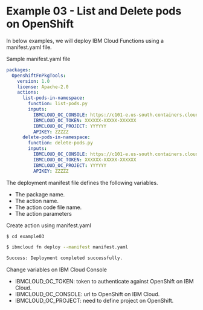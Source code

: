 Example 03 - List and Delete pods on OpenShift
===========================

In below examples, we will deploy IBM Cloud Functions using a manifest.yaml file.

Sample manifest.yaml file

```yaml
packages:
  OpenshiftFnPkgTools:
    version: 1.0
    license: Apache-2.0
    actions:
      list-pods-in-namespace:
        function: list-pods.py
        inputs:
          IBMCLOUD_OC_CONSOLE: https://c101-e.us-south.containers.cloud.ibm.com:NNNNN
          IBMCLOUD_OC_TOKEN: XXXXXX-XXXXX-XXXXXX
          IBMCLOUD_OC_PROJECT: YYYYYY
          APIKEY: ZZZZZ
      delete-pods-in-namespace:
        function: delete-pods.py
        inputs:
          IBMCLOUD_OC_CONSOLE: https://c101-e.us-south.containers.cloud.ibm.com:NNNNN
          IBMCLOUD_OC_TOKEN: XXXXXX-XXXXX-XXXXXX
          IBMCLOUD_OC_PROJECT: YYYYYY
          APIKEY: ZZZZZ
```
The deployment manifest file defines the following variables.

* The package name.
* The action name.
* The action code file name.
* The action parameters

Create action using manifest.yaml

```sh
$ cd example03

$ ibmcloud fn deploy --manifest manifest.yaml

Success: Deployment completed successfully.
```

Change variables on IBM Cloud Console


* IBMCLOUD_OC_TOKEN:  token to authenticate against OpenShift on IBM Cloud.
* IBMCLOUD_OC_CONSOLE:  url to OpenShift on IBM Cloud.
* IBMCLOUD_OC_PROJECT:  need to define project on OpenShift.
